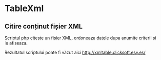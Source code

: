 # TableXml
<h2>Citire conținut fișier XML</h2>

Scriptul php citeste un fisier XML, ordoneaza datele dupa anumite criterii si le afiseaza. 

Rezultatul  scriptului poate fi  văzut aici http://xmltable.clicksoft.esy.es/
